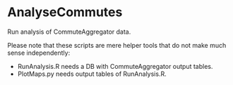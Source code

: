 # AnalyseCommutes
Run analysis of CommuteAggregator data.

Please note that these scripts are mere helper tools that
do not make much sense independently:
* RunAnalysis.R needs a DB with CommuteAggregator output tables.
* PlotMaps.py needs output tables of RunAnalysis.R.
